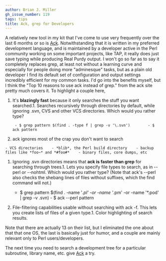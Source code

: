 ```yaml
---
author: Brian J. Miller
gh_issue_number: 119
tags: tips
title: Ack, grep for Developers
---
```


A relatively new tool in my kit that I've come to use very frequently over the last 6 months or so is [Ack](http://betterthangrep.com/). Notwithstanding that it is written in my preferred development language, and is maintained by a developer active in the Perl community working on some important projects, like TAP, it really does just save typing while producing Real Purdy output. I won't go so far as to say it completely replaces grep, at least not without a learning curve and especially for people doing more "adminesque" tasks, but as a plain old developer I find its default set of configuration and output settings incredibly efficient for my common tasks. I'd go into the benefits myself, but I think the "Top 10 reasons to use ack instead of grep." from the ack site pretty much covers it. To highlight a couple here,

1. It's **blazingly fast** because it only searches the stuff you want searched.1. Searches recursively through directories by default, while ignoring .svn, CVS and other VCS directories. Which would you rather type?
     

        - $ grep pattern $(find . -type f | grep -v '\.svn')        - $ ack pattern    

  1. ack ignores most of the crap you don't want to search
             

    - VCS directories    - *blib*, the Perl build directory    - backup files like *foo~* and *#foo#*    - binary files, core dumps, etc      

1. Ignoring .svn directories means that **ack is faster than grep** for searching through trees.1. Lets you specify file types to search, as in --perl or --nohtml. Which would you rather type? (Note that ack's --perl also checks the shebang lines of files without suffixes, which the find command will not.)

    - $ grep pattern $(find . -name '*.pl' -or -name '*.pm' -or -name '*.pod' | grep -v .svn)    - $ ack --perl pattern    

1. File-filtering capabilities usable without searching with ack -f. This lets you create lists of files of a given type.1. Color highlighting of search results.

Note that there are actually 13 on their list, but I eliminated the one about that that one OS, the last is basically just for humor, and a couple are mainly relevant only to Perl users/developers.

The next time you need to search a development tree for a particular subroutine, library name, etc. give [Ack](http://betterthangrep.com/) a try.
